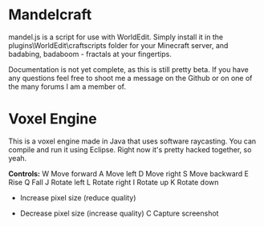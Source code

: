 Mandelcraft
===========

mandel.js is a script for use with WorldEdit.  Simply install it in the plugins\WorldEdit\craftscripts folder for your Minecraft server, and badabing, badaboom - fractals at your fingertips.

Documentation is not yet complete, as this is still pretty beta.  If you have any questions feel free to shoot me a message on the Github or on one of the many forums I am a member of.


Voxel Engine
============

This is a voxel engine made in Java that uses software raycasting.  You can compile and run it using Eclipse.  Right now it's pretty hacked together, so yeah.

**Controls:**
W   Move forward
A   Move left
D   Move right
S   Move backward
E   Rise
Q   Fall
J   Rotate left
L   Rotate right
I   Rotate up
K   Rotate down
+   Increase pixel size (reduce quality)
-   Decrease pixel size (increase quality)
C   Capture screenshot

